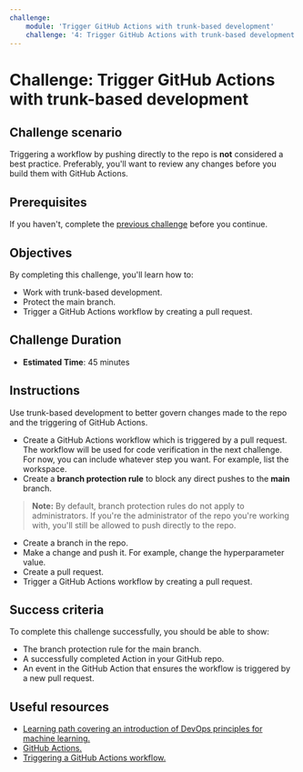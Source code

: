 ```yaml
---
challenge:
    module: 'Trigger GitHub Actions with trunk-based development'
    challenge: '4: Trigger GitHub Actions with trunk-based development'
---
```


# Challenge: Trigger GitHub Actions with trunk-based development

## Challenge scenario

Triggering a workflow by pushing directly to the repo is **not** considered a best practice. Preferably, you'll want to review any changes before you build them with GitHub Actions.

## Prerequisites

If you haven't, complete the [previous challenge](03-github-actions.md) before you continue.

## Objectives

By completing this challenge, you'll learn how to:

- Work with trunk-based development.
- Protect the main branch.
- Trigger a GitHub Actions workflow by creating a pull request.

## Challenge Duration

- **Estimated Time**: 45 minutes

## Instructions

Use trunk-based development to better govern changes made to the repo and the triggering of GitHub Actions.

- Create a GitHub Actions workflow which is triggered by a pull request. The workflow will be used for code verification in the next challenge. For now, you can include whatever step you want. For example, list the workspace.
- Create a **branch protection rule** to block any direct pushes to the **main** branch.

> **Note:**
> By default, branch protection rules do not apply to administrators. If you're the administrator of the repo you're working with, you'll still be allowed to push directly to the repo. 

- Create a branch in the repo.
- Make a change and push it. For example, change the hyperparameter value. 
- Create a pull request. 
- Trigger a GitHub Actions workflow by creating a pull request.

## Success criteria

To complete this challenge successfully, you should be able to show:

- The branch protection rule for the main branch.
- A successfully completed Action in your GitHub repo. 
- An event in the GitHub Action that ensures the workflow is triggered by a new pull request.

## Useful resources

- [Learning path covering an introduction of DevOps principles for machine learning.](https://docs.microsoft.com/learn/paths/introduction-machine-learn-operations/)
- [GitHub Actions.](https://docs.github.com/actions/guides)
- [Triggering a GitHub Actions workflow.](https://docs.github.com/actions/using-workflows/triggering-a-workflow)
